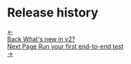# Release history

<div class="doc-pagination pt-40">
  <div class="previous">
    <a href="/guide/overview/whats-new-in-v2.html">
      <span>←</span>
        <div class="d-flex flex-column">
          <span class="smallT">Back</span>
          <span class="bigT">What's new in v2?</span>
        </div>
    </a>
  </div>
  <div class="next">
    <a href="/guide/quickstarts/create-and-run-a-nightwatch-test.html">
        <div class="d-flex flex-column">
          <span class="smallT">Next Page</span>
          <span class="bigT">Run your first end-to-end test</span>
        </div>
        <span>→</span>
    </a>
  </div>
</div>

